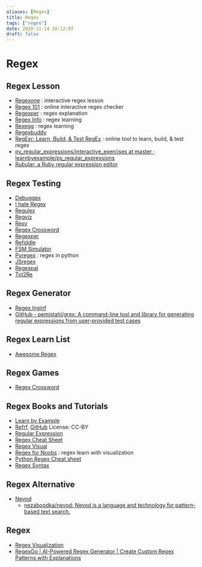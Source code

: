 ```yaml
---
aliases: [Regex]
title: Regex
tags: ["regex"]
date: 2020-11-14 20:12:07
draft: false
---
```


# Regex

## Regex Lesson

- [Regexone](https://regexone.com/) : interactive regex lesson
- [Regex 101](https://regex101.com/) : online interactive regex checker
- [Regexper](https://regexper.com/) : regex explanation
- [Regex Info](https://www.regular-expressions.info/) : regex learning
- [Rexegg](https://rexegg.com/) : regex learning
- [Regexbuddy](https://www.regexbuddy.com/)
- [RegExr: Learn, Build, & Test RegEx](https://regexr.com/) : online tool to learn, build, & test regex
- [py_regular_expressions/interactive_exercises at master · learnbyexample/py_regular_expressions](https://github.com/learnbyexample/py_regular_expressions/tree/master/interactive_exercises)
- [Rubular: a Ruby regular expression editor](https://rubular.com/)

## Regex Testing

- [Debuggex](https://www.debuggex.com/)
- [I hate Regex](https://ihateregex.io/)
- [Regulex](https://jex.im/regulex/)
- [Regviz](https://regviz.org/)
- [Rexv](https://www.rexv.org/)
- [Regex Crossword](https://regexcrossword.com/)
- [Regexper](https://regexper.com/)
- [Refiddle](https://refiddle.com/)
- [FSM Simulator](https://ivanzuzak.info/noam/webapps/fsm_simulator/)
- [Pyregex](https://www.pyregex.com/) : regex in python
- [JSregex](https://jsregex.com/)
- [Regexpal](https://www.regexpal.com/)
- [Txt2Re](https://www.txt2re.com/index_php3.html)

## Regex Generator

- [Regex Inginf](https://regex.inginf.units.it/)
- [GitHub - pemistahl/grex: A command-line tool and library for generating regular expressions from user-provided test cases](https://github.com/pemistahl/grex)

## Regex Learn List

- [Awesome Regex](https://github.com/aloisdg/awesome-regex)

## Regex Games

- [Regex Crossword](https://m.regexcrossword.com/)

## Regex Books and Tutorials

- [Learn by Example](https://learnbyexample.github.io/books/)
- [Refrf](https://refrf.shreyasminocha.me/), [GitHub](https://github.com/shreyasminocha/regex-for-regular-folk) License: CC-BY
- [Regular Expression](https://www.princeton.edu/~mlovett/reference/Regular-Expressions.pdf)
- [Regex Cheat Sheet](https://cheatography.com/davechild/cheat-sheets/regular-expressions/)
- [Regex Visual](https://amitness.com/regex/)
- [Regex for Noobs](https://www.janmeppe.com/blog/regex-for-noobs/) : regex learn with visualization
- [Python Regex Cheat sheet](https://learnbyexample.github.io/python-regex-cheatsheet/)
- [Regex Syntax](https://www.greenend.org.uk/rjk/tech/regexp.html)

## Regex Alternative

- [Nevod](https://nevod.io/#/playground)
    - [nezaboodka/nevod: Nevod is a language and technology for pattern-based text search.](https://github.com/nezaboodka/nevod)

## Regex

- [Regex Visualization](https://regex-vis.com/)
- [RegexGo | AI-Powered Regex Generator | Create Custom Regex Patterns with Explanations](https://www.regexgo.com/)
